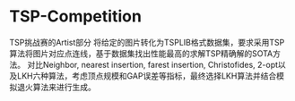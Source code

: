 # TSP-Competition
TSP挑战赛的Artist部分
将给定的图片转化为TSPLIB格式数据集，要求采用TSP算法将图片对应点连线，基于数据集找出性能最高的求解TSP精确解的SOTA方法。
对比Neighbor, nearest insertion, farest insertion, Christofides,  2-opt以及LKH六种算法，考虑顶点规模和GAP误差等指标，最终选择LKH算法并结合模拟退火算法来进行生成。
